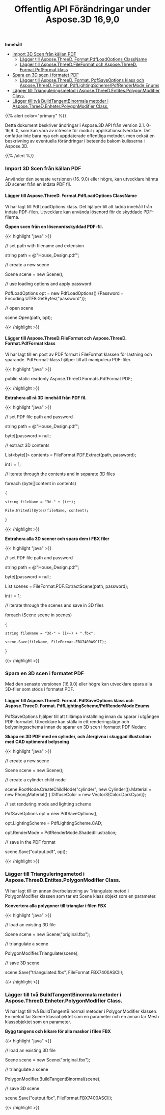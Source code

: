 ﻿---
title: Offentlig API Förändringar under Aspose.3D 16,9,0
type: docs
weight: 30
url: /sv/net/public-api-changes-in-aspose-3d-16-9-0/
---
**Innehåll**

- [Import 3D Scen från källan PDF](#PublicAPIChangesinAspose.3D16.9.0-Import3DScenefromtheSourcePDF) 
  - [Lägger till Aspose.ThreeD. Format.PdfLoadOptions ClassName](#PublicAPIChangesinAspose.3D16.9.0-AddsAspose.ThreeD.Formats.PdfLoadOptionsClass)
  - [Lägger till Aspose.ThreeD.FileFormat och Aspose.ThreeD. Format.PdfFormat klass](#PublicAPIChangesinAspose.3D16.9.0-AddsAspose.ThreeD.FileFormatandAspose.ThreeD.Formats.PdfFormatClass)
- [Spara en 3D scen i formatet PDF](#PublicAPIChangesinAspose.3D16.9.0-Savea3DSceneinthePDFFormat) 
  - [Lägger till Aspose.ThreeD. Format. PdfSaveOptions klass och Aspose.ThreeD. Format. PdfLightingScheme/PdfRenderMode Enums](#PublicAPIChangesinAspose.3D16.9.0-AddsAspose.ThreeD.Formats.PdfSaveOptionsclassandAspose.ThreeD.Formats.PdfLightingScheme/PdfRenderModeEnums)
- [Lägger till Trianguleringsmetod i Aspose.ThreeD.Entites.PolygonModifier Class.](#PublicAPIChangesinAspose.3D16.9.0-AddsTriangulateMethodintheAspose.ThreeD.Entities.PolygonModifierClass)
- [Lägger till två BuildTangentBinormala metoder i Aspose.ThreeD.Enheter.PolygonModifier Class.](#PublicAPIChangesinAspose.3D16.9.0-AddstwoBuildTangentBinormalMethodsintheAspose.ThreeD.Entities.PolygonModifierClass)

{{% alert color="primary" %}} 

Detta dokument beskriver ändringar i Aspose.3D API från version 2.1. 0-16,9. 0, som kan vara av intresse för modul / applikationsutvecklare. Det omfattar inte bara nya och uppdaterade offentliga metoder. men också en beskrivning av eventuella förändringar i beteende bakom kulisserna i Aspose.3D.

{{% /alert %}} 
### **Import 3D Scen från källan PDF**
Använder den senaste versionen (16. 9.0) eller högre, kan utvecklare hämta 3D scener från en indata PDF fil.
#### **Lägger till Aspose.ThreeD. Format.PdfLoadOptions ClassName**
Vi har lagt till PdfLoadOptions klass. Det hjälper till att ladda innehåll från indata PDF-filen. Utvecklare kan använda lösenord för de skyddade PDF-filerna.

**Öppen scen från en lösenordsskyddad PDF-fil.**

{{< highlight "java" >}}

 // set path with filename and extension 

string path = @"House_Design.pdf";

// create a new scene

Scene scene = new Scene();

// use loading options and apply password

PdfLoadOptions opt = new PdfLoadOptions() {Password = Encoding.UTF8.GetBytes("password")};

// open scene

scene.Open(path, opt);

{{< /highlight >}}
#### **Lägger till Aspose.ThreeD.FileFormat och Aspose.ThreeD. Format.PdfFormat klass**
Vi har lagt till en post av PDF format i FileFormat klassen för lastning och sparande. PdfFormat-klass hjälper till att manipulera PDF-filer.

{{< highlight "java" >}}

 public static readonly Aspose.ThreeD.Formats.PdfFormat PDF;

{{< /highlight >}}

**Extrahera all rå 3D innehåll från PDF fil.**

{{< highlight "java" >}}

 // set PDF file path and password

string path = @"House_Design.pdf";

byte[]password = null;

// extract 3D contents

List<byte[]> contents = FileFormat.PDF.Extract(path, password);

int i = 1;

// iterate through the contents and in separate 3D files

foreach (byte[]content in contents)

{

    string fileName = "3d-" + (i++);

    File.WriteAllBytes(fileName, content);

}

{{< /highlight >}}

**Extrahera alla 3D scener och spara dem i FBX filer**

{{< highlight "java" >}}

 // set PDF file path and password

string path = @"House_Design.pdf";

byte[]password = null;

List<Scene> scenes = FileFormat.PDF.ExtractScene(path, password);

int i = 1;

// iterate through the scenes and save in 3D files

foreach (Scene scene in scenes)

{

    string fileName = "3d-" + (i++) + ".fbx";

    scene.Save(fileName, FileFormat.FBX7400ASCII);

}

{{< /highlight >}}
### **Spara en 3D scen i formatet PDF**
Med den senaste versionen (16.9.0) eller högre kan utvecklare spara alla 3D-filer som stöds i formatet PDF.
#### **Lägger till Aspose.ThreeD. Format. PdfSaveOptions klass och Aspose.ThreeD. Format. PdfLightingScheme/PdfRenderMode Enums**
PdfSaveOptions hjälper till att tillämpa inställning innan du sparar i utgången PDF-formatet. Utvecklare kan ställa in ett renderingsläge och belysningsschema innan de sparar en 3D scen i formatet PDF Nedan:

**Skapa en 3D PDF med en cylinder, och återgivna i skuggad illustration med CAD optimerad belysning**

{{< highlight "java" >}}

 // create a new scene

Scene scene = new Scene();

// create a cylinder child node

scene.RootNode.CreateChildNode("cylinder", new Cylinder()).Material = new PhongMaterial() { DiffuseColor = new Vector3(Color.DarkCyan)};

// set rendering mode and lighting scheme

PdfSaveOptions opt = new PdfSaveOptions();

opt.LightingScheme = PdfLightingScheme.CAD;

opt.RenderMode = PdfRenderMode.ShadedIllustration;

// save in the PDF format

scene.Save("output.pdf", opt);

{{< /highlight >}}
### **Lägger till Trianguleringsmetod i Aspose.ThreeD.Entites.PolygonModifier Class.**
Vi har lagt till en annan överbelastning av Triangulate metod i PolygonModifier klassen som tar ett Scene klass objekt som en parameter.

**Konvertera alla polygoner till trianglar i filen FBX**

{{< highlight "java" >}}

 // load an existing 3D file

Scene scene = new Scene("original.fbx");

// triangulate a scene

PolygonModifier.Triangulate(scene);

// save 3D scene

scene.Save("triangulated.fbx", FileFormat.FBX7400ASCII);

{{< /highlight >}}
### **Lägger till två BuildTangentBinormala metoder i Aspose.ThreeD.Enheter.PolygonModifier Class.**
Vi har lagt till två BuildTangentBinormal metoder i PolygonModifier klassen. En metod tar Scene klassobjektet som en parameter och en annan tar Mesh klassobjektet som en parameter.

**Bygg tangens och kikare för alla maskor i filen FBX**

{{< highlight "java" >}}

 // load an existing 3D file

Scene scene = new Scene("original.fbx");

// triangulate a scene

PolygonModifier.BuildTangentBinormal(scene);

// save 3D scene

scene.Save("output.fbx", FileFormat.FBX7400ASCII);

{{< /highlight >}}
